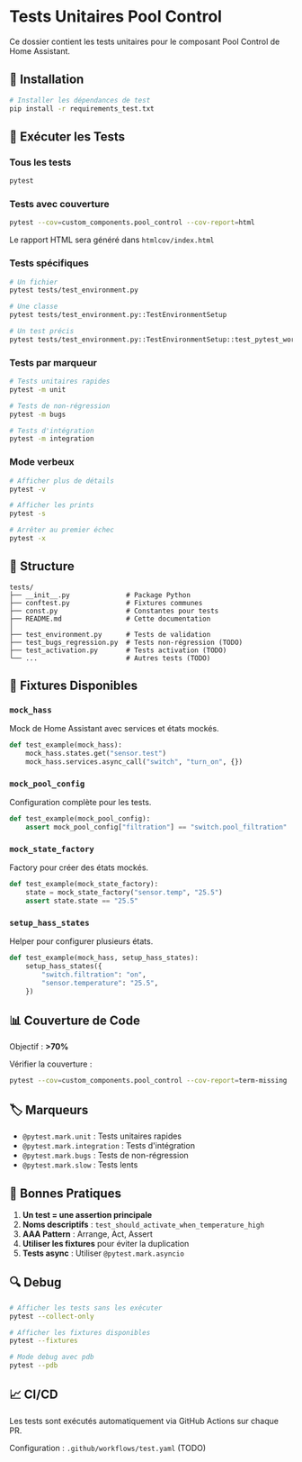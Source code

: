 # Tests Unitaires Pool Control

Ce dossier contient les tests unitaires pour le composant Pool Control de Home Assistant.

## 🚀 Installation

```bash
# Installer les dépendances de test
pip install -r requirements_test.txt
```

## 🧪 Exécuter les Tests

### Tous les tests

```bash
pytest
```

### Tests avec couverture

```bash
pytest --cov=custom_components.pool_control --cov-report=html
```

Le rapport HTML sera généré dans `htmlcov/index.html`

### Tests spécifiques

```bash
# Un fichier
pytest tests/test_environment.py

# Une classe
pytest tests/test_environment.py::TestEnvironmentSetup

# Un test précis
pytest tests/test_environment.py::TestEnvironmentSetup::test_pytest_works
```

### Tests par marqueur

```bash
# Tests unitaires rapides
pytest -m unit

# Tests de non-régression
pytest -m bugs

# Tests d'intégration
pytest -m integration
```

### Mode verbeux

```bash
# Afficher plus de détails
pytest -v

# Afficher les prints
pytest -s

# Arrêter au premier échec
pytest -x
```

## 📁 Structure

```
tests/
├── __init__.py              # Package Python
├── conftest.py              # Fixtures communes
├── const.py                 # Constantes pour tests
├── README.md                # Cette documentation
│
├── test_environment.py      # Tests de validation
├── test_bugs_regression.py  # Tests non-régression (TODO)
├── test_activation.py       # Tests activation (TODO)
└── ...                      # Autres tests (TODO)
```

## 🔧 Fixtures Disponibles

### `mock_hass`
Mock de Home Assistant avec services et états mockés.

```python
def test_example(mock_hass):
    mock_hass.states.get("sensor.test")
    mock_hass.services.async_call("switch", "turn_on", {})
```

### `mock_pool_config`
Configuration complète pour les tests.

```python
def test_example(mock_pool_config):
    assert mock_pool_config["filtration"] == "switch.pool_filtration"
```

### `mock_state_factory`
Factory pour créer des états mockés.

```python
def test_example(mock_state_factory):
    state = mock_state_factory("sensor.temp", "25.5")
    assert state.state == "25.5"
```

### `setup_hass_states`
Helper pour configurer plusieurs états.

```python
def test_example(mock_hass, setup_hass_states):
    setup_hass_states({
        "switch.filtration": "on",
        "sensor.temperature": "25.5",
    })
```

## 📊 Couverture de Code

Objectif : **>70%**

Vérifier la couverture :
```bash
pytest --cov=custom_components.pool_control --cov-report=term-missing
```

## 🏷️ Marqueurs

- `@pytest.mark.unit` : Tests unitaires rapides
- `@pytest.mark.integration` : Tests d'intégration
- `@pytest.mark.bugs` : Tests de non-régression
- `@pytest.mark.slow` : Tests lents

## 📝 Bonnes Pratiques

1. **Un test = une assertion principale**
2. **Noms descriptifs** : `test_should_activate_when_temperature_high`
3. **AAA Pattern** : Arrange, Act, Assert
4. **Utiliser les fixtures** pour éviter la duplication
5. **Tests async** : Utiliser `@pytest.mark.asyncio`

## 🔍 Debug

```bash
# Afficher les tests sans les exécuter
pytest --collect-only

# Afficher les fixtures disponibles
pytest --fixtures

# Mode debug avec pdb
pytest --pdb
```

## 📈 CI/CD

Les tests sont exécutés automatiquement via GitHub Actions sur chaque PR.

Configuration : `.github/workflows/test.yaml` (TODO)
